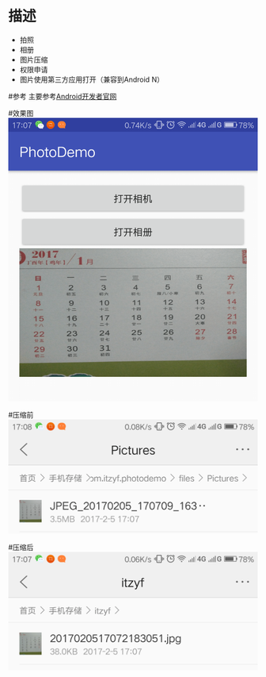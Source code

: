 # 描述
* 拍照
* 相册
* 图片压缩
* 权限申请
* 图片使用第三方应用打开（兼容到Android N）

#参考
主要参考[Android开发者官网](https://developer.android.google.cn/training/camera/photobasics.html)

#效果图
![效果图](./image/img1.png)

#压缩前
![压缩前](./image/img3.png)

#压缩后
![压缩后](./image/img2.png)